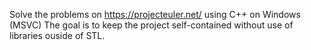 Solve the problems on https://projecteuler.net/ using C++ on Windows (MSVC)
The goal is to keep the project self-contained without use of libraries ouside of STL.
